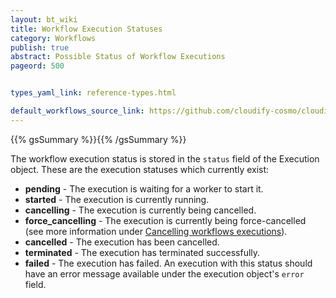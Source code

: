 ```yaml
---
layout: bt_wiki
title: Workflow Execution Statuses
category: Workflows
publish: true
abstract: Possible Status of Workflow Executions
pageord: 500


types_yaml_link: reference-types.html

default_workflows_source_link: https://github.com/cloudify-cosmo/cloudify-plugins-common/blob/3.2/cloudify/plugins/workflows.py
---
```


{{% gsSummary %}}{{% /gsSummary %}}


The workflow execution status is stored in the `status` field of the Execution object. These are the execution statuses which currently exist:

* **pending** - The execution is waiting for a worker to start it.
* **started** - The execution is currently running.
* **cancelling** - The execution is currently being cancelled.
* **force_cancelling** - The execution is currently being force-cancelled (see more information under [Cancelling workflows executions](workflows-cancelling-execution.html)).
* **cancelled** - The execution has been cancelled.
* **terminated** - The execution has terminated successfully.
* **failed** - The execution has failed. An execution with this status should have an error message available under the execution object's `error` field.